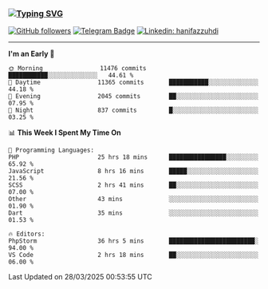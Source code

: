### [![Typing SVG](https://readme-typing-svg.herokuapp.com?font=lato&size=22&lines=Hi+There+👋)](https://git.io/typing-svg) 

[![GitHub followers](https://img.shields.io/github/followers/hanifazzuhdi?label=Follow&style=social)](https://github.com/hanifazzuhdi/?tab=follow) 
[![Telegram Badge](https://img.shields.io/badge/-hanif0198-blue?style=social&logo=telegram&link=https://www.t.me/hanif0198/)](https://www.t.me/hanif0198/) 
[![Linkedin: hanifazzuhdi](https://img.shields.io/badge/-hanifazzuhdi-blue?style=flat-square&logo=Linkedin&logoColor=white&link=https://www.linkedin.com/in/hanif-az-zuhdi-69688019b/)](https://www.linkedin.com/in/hanif-az-zuhdi-69688019b/) 

<hr/>

<!--START_SECTION:waka-->
**I'm an Early 🐤** 

```text
🌞 Morning                11476 commits       ███████████░░░░░░░░░░░░░░   44.61 % 
🌆 Daytime                11365 commits       ███████████░░░░░░░░░░░░░░   44.18 % 
🌃 Evening                2045 commits        ██░░░░░░░░░░░░░░░░░░░░░░░   07.95 % 
🌙 Night                  837 commits         █░░░░░░░░░░░░░░░░░░░░░░░░   03.25 % 
```


📊 **This Week I Spent My Time On** 

```text
💬 Programming Languages: 
PHP                      25 hrs 18 mins      ████████████████░░░░░░░░░   65.92 % 
JavaScript               8 hrs 16 mins       █████░░░░░░░░░░░░░░░░░░░░   21.56 % 
SCSS                     2 hrs 41 mins       ██░░░░░░░░░░░░░░░░░░░░░░░   07.00 % 
Other                    43 mins             ░░░░░░░░░░░░░░░░░░░░░░░░░   01.90 % 
Dart                     35 mins             ░░░░░░░░░░░░░░░░░░░░░░░░░   01.53 % 

🔥 Editors: 
PhpStorm                 36 hrs 5 mins       ████████████████████████░   94.00 % 
VS Code                  2 hrs 18 mins       ██░░░░░░░░░░░░░░░░░░░░░░░   06.00 % 
```


 Last Updated on 28/03/2025 00:53:55 UTC
<!--END_SECTION:waka-->
